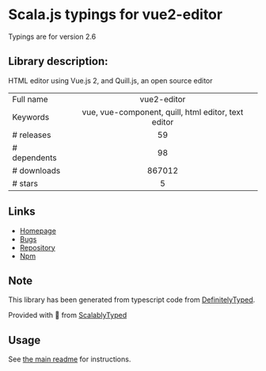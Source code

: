 
# Scala.js typings for vue2-editor

Typings are for version 2.6

## Library description:
HTML editor using Vue.js 2, and Quill.js, an open source editor

|                    |                 |
| ------------------ | :-------------: |
| Full name          | vue2-editor |
| Keywords           | vue, vue-component, quill, html editor, text editor |
| # releases         | 59 |
| # dependents       | 98 |
| # downloads        | 867012 |
| # stars            | 5 |

## Links
- [Homepage](https://github.com/davidroyer/vue2-editor#readme)
- [Bugs](https://github.com/davidroyer/vue2-editor/issues)
- [Repository](https://github.com/davidroyer/vue2-editor)
- [Npm](https://www.npmjs.com/package/vue2-editor)
    


## Note
This library has been generated from typescript code from [DefinitelyTyped](https://definitelytyped.org).

Provided with :purple_heart: from [ScalablyTyped](https://github.com/oyvindberg/ScalablyTyped)

## Usage
See [the main readme](../../readme.md) for instructions.


